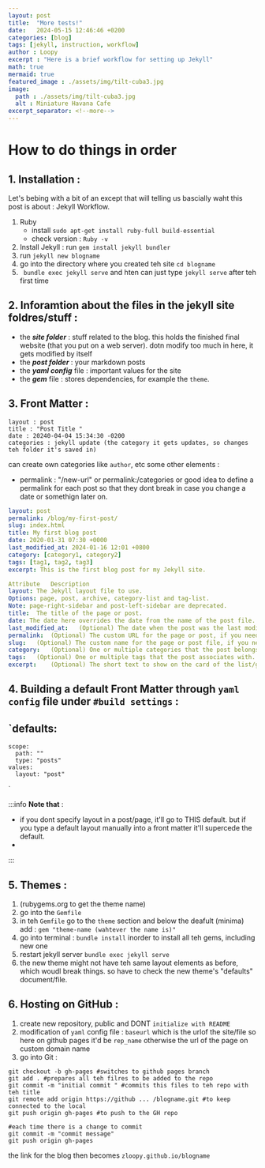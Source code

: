 ```yaml
---
layout: post
title:  "More tests!"
date:   2024-05-15 12:46:46 +0200
categories: [blog]
tags: [jekyll, instruction, workflow]
author : Loopy
excerpt : "Here is a brief workflow for setting up Jekyll"
math: true
mermaid: true
featured_image : ./assets/img/tilt-cuba3.jpg
image:
  path : ./assets/img/tilt-cuba3.jpg
  alt : Miniature Havana Cafe
excerpt_separator: <!--more-->
---
```

# How to do things in order

## 1. Installation :
Let's bebing with a bit of an except that will telling us bascially waht this post is about : Jekyll Workflow.
<!--more-->

1. Ruby
    - install `sudo apt-get install ruby-full build-essential`
    - check version : `Ruby -v`
2. Install Jekyll : run `gem install jekyll bundler`
3. run `jekyll new blogname`
4. go into the directory where you created teh site
`cd blogname`
2. ` bundle exec jekyll serve`
and hten can just type `jekyll serve` after teh first time

## 2. Inforamtion about the files in the jekyll site foldres/stuff :
- the **_site folder_** : stuff related to the blog. this holds the finished final website (that you put on a web server). dotn modify too much in here, it gets modified by itself
- the **_post folder_** : your markdown posts
- the **_yaml config_** file : important values for the site
- the **_gem_** file : stores dependencies, for example the `theme`.

## 3. Front Matter :

```yaml!
layout : post
title : "Post Title "
date : 20240-04-04 15:34:30 -0200
categories : jekyll update (the category it gets updates, so changes teh folder it's saved in)
```
can create own categories like `author`, etc
some other elements :
- permalink : "/new-url" or permalink:/categories or
good idea to define a permalink for each post so that they dont break in case you change a date or somethign later on.

```yaml
layout: post
permalink: /blog/my-first-post/
slug: index.html
title: My first blog post
date: 2020-01-31 07:30 +0000
last_modified_at: 2024-01-16 12:01 +0800
category: [category1, category2]
tags: [tag1, tag2, tag3]
excerpt: This is the first blog post for my Jekyll site.
```

```yaml
Attribute	Description
layout:	The Jekyll layout file to use.
Options: page, post, archive, category-list and tag-list.
Note: page-right-sidebar and post-left-sidebar are deprecated.
title:	The title of the page or post.
date: The date here overrides the date from the name of the post file. *Note: A date is specified in the format YYYY-MM-DD HH:MM:SS +/-TTTT; hours, minutes, seconds, and timezone offset are optional.*
last_modified_at:	(Optional) The date when the post was the last modified: *Note: A date is specified in the format YYYY-MM-DD HH:MM:SS +/-TTTT; hours, minutes, seconds, and timezone offset are optional*.
permalink:	(Optional) The custom URL for the page or post, if you need your processed blog post URLs to be something other than the site-wide style. Default: /year/month/day/title.html.
slug:	(Optional) The custom name for the page or post file, if you need your processed blog post file names to be something other than the original name. Default: The original file name. "Note: If the permalink option is set to a string that ends with /, you need to set the slug option to " " or index.html to avoid generating an invalid URL for the site preview feature of Front Matter CMS."
category:	(Optional) One or multiple categories that the post belongs to.
tags:	(Optional) One or multiple tags that the post associates with.
excerpt:	(Optional) The short text to show on the card of the list/grid of posts, and use as the meta description of the page or post.
```

## 4. Building a default Front Matter through `yaml config` file under `#build settings` :

`defaults:
 -
    scope:
      path: ""
      type: "posts"
    values:
      layout: "post"
`

:::info
**Note that** :

- if you dont specify layout in a post/page, it'll go to THIS default. but if you type a default layout manually into a front matter it'll supercede the default.
-
:::    

## 5.  Themes :

1. (rubygems.org to get the theme name)
2.  go into the `Gemfile`
3.  in teh `Gemfile` go to the `theme` section and below the deafult (minima) add : `gem "theme-name (wahtever the name is)"`
4.  go into terminal : `bundle install` inorder to install all teh gems, including new one
5. restart jekyll server `bundle exec jekyll serve`
6. the new theme might not have teh same layout elements as before, which woudl break things. so have to check the new theme's "defaults" document/file.

## 6. Hosting on GitHub :
1. create new repository, public and DONT `initialize with README`
2. modification of `yaml` config file : `baseurl` which is the urlof the site/file so here on github pages it'd be `rep_name` otherwise the url of the page on custom domain name
3. go into Git :
```bash!
git checkout -b gh-pages #switches to github pages branch
git add . #prepares all teh filres to be added to the repo
git commit -m "initial commit " #commits this files to teh repo with teh title
git remote add origin https://github ... /blogname.git #to keep connected to the local
git push origin gh-pages #to push to the GH repo

#each time there is a change to commit
git commit -m "commit message"
git push origin gh-pages
```
the link for the blog then becomes `zloopy.github.io/blogname`
